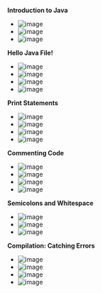 **Introduction to Java**
- ![image](https://github.com/user-attachments/assets/60c63fd9-39e6-4085-b6aa-f52981ad6f23)
- ![image](https://github.com/user-attachments/assets/ad22005b-ae2a-405e-9e11-2aa4558e0281)
- ![image](https://github.com/user-attachments/assets/866658f7-6388-47af-bc2b-e7bead965437)

**Hello Java File!**
- ![image](https://github.com/user-attachments/assets/8738a0e3-b991-47ec-8485-3e377075c8ac)
- ![image](https://github.com/user-attachments/assets/80573211-cfcb-4d25-9eaa-90c41bcd45c1)
- ![image](https://github.com/user-attachments/assets/b547e15e-bac3-46f7-923f-ef26fb2561fd)
- ![image](https://github.com/user-attachments/assets/32bb05ac-848c-4952-894b-191c265f9691)

**Print Statements**
- ![image](https://github.com/user-attachments/assets/46bf8d0e-88c2-43fb-92c4-fe620ba35ae5)
- ![image](https://github.com/user-attachments/assets/62552e86-9b7d-4d40-bbf9-8e4e783b63f2)
- ![image](https://github.com/user-attachments/assets/0e8206a4-13c1-4476-b4c9-55c254650ec4)
- ![image](https://github.com/user-attachments/assets/42aece50-5f1c-41cd-85a0-ba1147d64023)

**Commenting Code**
- ![image](https://github.com/user-attachments/assets/56ff3019-1e6b-4eeb-8a23-06dc15bbb6bd)
- ![image](https://github.com/user-attachments/assets/4c19828a-8cf4-4ee1-8156-83ccb56d9bab)
- ![image](https://github.com/user-attachments/assets/0031116e-57f5-4f6a-8553-354ef25e0717)
- ![image](https://github.com/user-attachments/assets/8f8ba615-e9fb-4692-9582-3d02c25fc78a)

**Semicolons and Whitespace**
- ![image](https://github.com/user-attachments/assets/ec3bf9bf-188a-41cd-a3dc-d5529171f99a)
- ![image](https://github.com/user-attachments/assets/0200a66d-5202-407a-b934-6786fb278997)
- ![image](https://github.com/user-attachments/assets/4fdccf67-9c6f-4ea4-85a4-31f657692463)

**Compilation: Catching Errors**
- ![image](https://github.com/user-attachments/assets/018e8070-e5c3-4408-8b3e-d52f49c32baa)
- ![image](https://github.com/user-attachments/assets/d3c125d9-c025-42e4-8ad5-a87204ea3078)
- ![image](https://github.com/user-attachments/assets/1036fa24-2c0a-44e7-af4d-dd57cdf33361)
- ![image](https://github.com/user-attachments/assets/ac99bef4-0ef3-4784-9b15-5614829588de)
